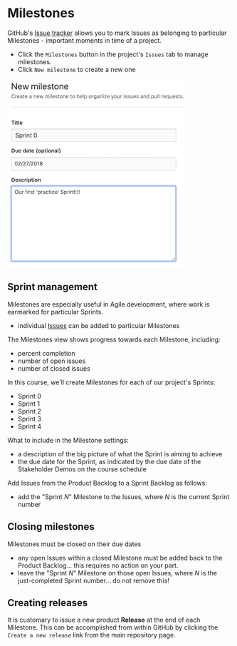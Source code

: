 # Milestones

GitHub's [Issue tracker](./issues.md) allows you to mark Issues as belonging to particular Milestones - important moments in time of a project.

- Click the `Milestones` button in the project's `Issues` tab to manage milestones.
- Click `New milestone` to create a new one

![Creating a GitHub Milestone that will be used to track progress towards a Sprint](./images/github_new_milestone_form.png)

## Sprint management

Milestones are especially useful in Agile development, where work is earmarked for particular Sprints.

- individual [Issues](./issues.md) can be added to particular Milestones

The Milestones view shows progress towards each Milestone, including:

- percent completion
- number of open issues
- number of closed issues

In this course, we'll create Milestones for each of our project's Sprints:

- Sprint 0
- Sprint 1
- Sprint 2
- Sprint 3
- Sprint 4

What to include in the Milestone settings:

- a description of the big picture of what the Sprint is aiming to achieve
- the due date for the Sprint, as indicated by the due date of the Stakeholder Demos on the course schedule

Add Issues from the Product Backlog to a Sprint Backlog as follows:

- add the "Sprint _N_" Milestone to the Issues, where _N_ is the current Sprint number

## Closing milestones

Milestones must be closed on their due dates

- any open Issues within a closed Milestone must be added back to the Product Backlog... this requires no action on your part.
- leave the "Sprint _N_" Milestone on those open Issues, where _N_ is the just-completed Sprint number... do not remove this!

## Creating releases

It is customary to issue a new product **Release** at the end of each Milestone. This can be accomplished from within GitHub by clicking the `Create a new release` link from the main repository page.
